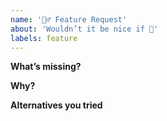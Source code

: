```yaml
---
name: '🧚‍♂️ Feature Request'
about: 'Wouldn’t it be nice if 💭'
labels: feature
---
```


<!-- Please replace all placeholders such as this below -->

**What’s missing?**

<!-- Describe your feature idea  -->

**Why?**

<!-- Describe the problem you are facing -->

**Alternatives you tried**

<!-- Describe the workarounds you tried so far and how they worked for you -->

